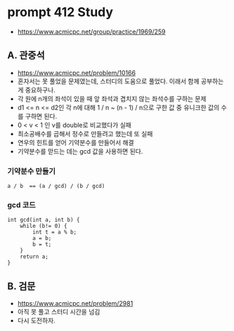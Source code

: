 # prompt 412 Study

- https://www.acmicpc.net/group/practice/1969/259

## A. 관중석

- https://www.acmicpc.net/problem/10166
- 혼자서는 못 풀었을 문제였는데, 스터디의 도움으로 풀었다. 이래서 함께 공부하는 게 중요하구나.
- 각 원에 n개의 좌석이 있을 때 앞 좌석과 겹치지 않는 좌석수를 구하는 문제
- d1 <= n <= d2인 각 n에 대해 1 / n ~ (n - 1) / n으로 구한 값 중 유니크한 값의 수를 구하면 된다.
- 0 <  v < 1 인 v를 double로 비교했다가 실패
- 최소공배수를 곱해서 정수로 만들려고 했는데 또 실패
- 연우의 힌트를 얻어 기약분수를 만들어서 해결
- 기약분수를 맏드는 데는 gcd 값을 사용하면 된다.

### 기약분수 만들기

```
a / b  == (a / gcd) / (b / gcd)
```

### gcd 코드

```
int gcd(int a, int b) {
    while (b!= 0) {
        int t = a % b;
        a = b;
        b = t;
    }
    return a;
}
```

## B. 검문

- https://www.acmicpc.net/problem/2981
- 아직 못 풀고 스터디 시간을 넘김
- 다시 도전하자.
